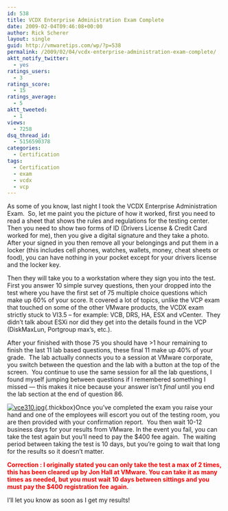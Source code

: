 ```yaml
---
id: 538
title: VCDX Enterprise Administration Exam Complete
date: 2009-02-04T09:46:08+00:00
author: Rick Scherer
layout: single
guid: http://vmwaretips.com/wp/?p=538
permalink: /2009/02/04/vcdx-enterprise-administration-exam-complete/
aktt_notify_twitter:
  - yes
ratings_users:
  - 3
ratings_score:
  - 15
ratings_average:
  - 5
aktt_tweeted:
  - 1
views:
  - 7258
dsq_thread_id:
  - 5156590378
categories:
  - Certification
tags:
  - Certification
  - exam
  - vcdx
  - vcp
---
```

As some of you know, last night I took the VCDX Enterprise Administration Exam.  So, let me paint you the picture of how it worked, first you need to read a sheet that shows the rules and regulations for the testing center. Then you need to show two forms of ID (Drivers License & Credit Card worked for me), then you give a digital signature and they take a photo. After your signed in you then remove all your belongings and put them in a locker (this includes cell phones, watches, wallets, money, cheat sheets or food), you can have nothing in your pocket except for your drivers license and the locker key.

<!--more-->Then they will take you to a workstation where they sign you into the test. First you answer 10 simple survey questions, then your dropped into the test where you have the first set of 75 multiple choice questions which make up 60% of your score. It covered a lot of topics, unlike the VCP exam that touched on some of the other VMware products, the VCDX exam strictly stuck to VI3.5 &#8211; for example: VCB, DRS, HA, ESX and vCenter.  They didn&#8217;t talk about ESXi nor did they get into the details found in the VCP (DiskMaxLun, Portgroup max&#8217;s, etc.).

After your finished with those 75 you should have >1 hour remaining to finish the last 11 lab based questions, these final 11 make up 40% of your grade.  The lab actually connects you to a session at VMware corporate, you switch between the question and the lab with a button at the top of the screen.  You continue to use the same session for all the lab questions, I found myself jumping between questions if I remembered something I missed &#8212; this makes it nice because your answer isn&#8217;t _final_ until you end the lab section at the end of question 86.

[<img class="ngg-singlepic ngg-right" src="http://vmwaretips.com/wp/wp-content/gallery/misc/thumbs/thumbs_vce310.jpg" alt="vce310.jpg" />](http://vmwaretips.com/wp/wp-content/gallery/misc/vce310.jpg){.thickbox}Once you&#8217;ve completed the exam you raise your hand and one of the employees will escort you out of the testing room, you are then provided with your confirmation report.  You then wait 10-12 business days for your results from VMware. In the event you fail, you can take the test again but you&#8217;ll need to pay the $400 fee again.  The waiting period between taking the test is 10 days, but you&#8217;re going to wait that long for the results so it doesn&#8217;t matter.

<span style="color: #ff0000;"><strong>Correction : I originally stated you can only take the test a max of 2 times, this has been cleared up by Jon Hall at VMware. You can take it as many times as needed, but you must wait 10 days between sittings and you must pay the $400 registration fee again.</strong></span>

I&#8217;ll let you know as soon as I get my results!